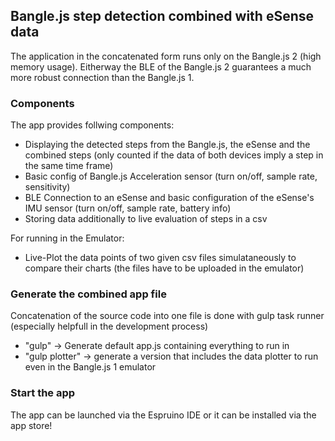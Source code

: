 ## Bangle.js step detection combined with eSense data
The application in the concatenated form runs only on the Bangle.js 2 (high memory usage).
Eitherway the BLE of the Bangle.js 2 guarantees a much more robust connection than the Bangle.js 1.

### Components
The app provides follwing components:
- Displaying the detected steps from the Bangle.js, the eSense and the combined steps (only counted if the data of both devices imply a step in the same time frame)
- Basic config of Bangle.js Acceleration sensor (turn on/off, sample rate, sensitivity)
- BLE Connection to an eSense and basic configuration of the eSense's IMU sensor (turn on/off, sample rate, battery info)
- Storing data additionally to live evaluation of steps in a csv

For running in the Emulator:
- Live-Plot the data points of two given csv files simulataneously to compare their charts (the files have to be uploaded in the emulator)

### Generate the combined app file 
Concatenation of the source code into one file is done with gulp task runner (especially helpfull in the development process)

- "gulp" -> Generate default app.js containing everything to run in
- "gulp plotter" -> generate a version that includes the data plotter to run even in the Bangle.js 1 emulator

### Start the app
The app can be launched via the Espruino IDE or it can be installed via the app store!
